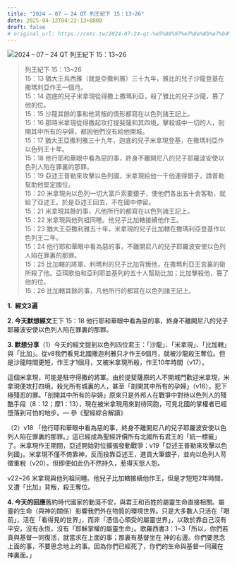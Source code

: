 ```yaml
---
title: "2024 – 07 – 24 QT 列王紀下 15：13~26"
date: 2025-04-12T04:22:13+0800
draft: false
# original_url: https://cmtc.tw/2024-07-24-qt-%e5%88%97%e7%8e%8b%e7%b4%80%e4%b8%8b-15%ef%bc%9a1326
---
```


![2024 – 07 – 24 QT 列王紀下 15：13\~26](/images/qt.jpg  "2024 – 07 – 24 QT 列王紀下 15：13\~26")

> 列王紀下 15：13\~26  
> 15：13 猶大王烏西雅（就是亞撒利雅）三十九年，雅比的兒子沙龍登基在撒瑪利亞作王一個月。  
> 15：14 迦底的兒子米拿現從得撒上撒瑪利亞，殺了雅比的兒子沙龍，篡了他的位。  
> 15：15 沙龍其餘的事和他背叛的情形都寫在以色列諸王記上。  
> 15：16 那時米拿現從得撒起攻打提斐薩和其四境，擊殺城中一切的人，剖開其中所有的孕婦，都因他們沒有給他開城。  
> 15：17 猶大王亞撒利雅三十九年，迦底的兒子米拿現登基，在撒瑪利亞作以色列王十年。  
> 15：18 他行耶和華眼中看為惡的事，終身不離開尼八的兒子耶羅波安使以色列人陷在罪裏的那罪。  
> 15：19 亞述王普勒來攻擊以色列國，米拿現給他一千他連得銀子，請普勒幫助他堅定國位。  
> 15：20 米拿現向以色列一切大富戶索要銀子，使他們各出五十舍客勒，就給了亞述王。於是亞述王回去，不在國中停留。  
> 15：21 米拿現其餘的事，凡他所行的都寫在以色列諸王記上。  
> 15：22 米拿現與他列祖同睡。他兒子比加轄接續他作王。  
> 15：23 猶大王亞撒利雅五十年，米拿現的兒子比加轄在撒瑪利亞登基作以色列王二年。  
> 15：24 他行耶和華眼中看為惡的事，不離開尼八的兒子耶羅波安使以色列人陷在罪裏的那罪。  
> 15：25 比加轄的將軍、利瑪利的兒子比加背叛他，在撒瑪利亞王宮裏的衛所殺了他。亞珥歌伯和亞利耶並基列的五十人幫助比加；比加擊殺他，篡了他的位。  
> 15：26 比加轄其餘的事，凡他所行的都寫在以色列諸王記上。

**1.  經文3遍**

**2. 今天默想經文**王下 15：18 他行耶和華眼中看為惡的事，終身不離開尼八的兒子耶羅波安使以色列人陷在罪裏的那罪。

**3. 默想分享**（1）今天的經文提到以色列四位君王：「沙龍」、「米拿現」、「比加轄」與「比加」。從v8我們看見北國撒迦利雅只才作王6個月，就被沙龍殺王奪位。但是沙龍時間更短，作王才1個月，又被米拿現所殺，作王10年時間（v17）。

這個米拿現，可能是駐守得撒的將軍。由於提斐薩原的人不開城門歡迎米拿現，米拿現便攻打四境，殺光所有城裏的人，甚至「剖開其中所有的孕婦」（v16），犯下極殘忍的罪。「剖開其中所有的孕婦」原來只是外邦人在戰爭中對待以色列人的殘酷手段（8：12；摩1：13），現在被米拿現用來對待同胞，可見北國的掌權者已經墮落到可怕的地步。— 參《聖經綜合解讀》

（2）v18 「他行耶和華眼中看為惡的事，終身不離開尼八的兒子耶羅波安使以色列人陷在罪裏的那罪。」這已經成為聖經評價所有北國所有君王的「統一標籤」了。米拿現作王期間，亞述開始對位擴張發動戰爭：v19「亞述王普勒來攻擊以色列國」。米拿現不僅不倚靠神，反而投靠亞述王，進貢大筆銀子，並向以色列人苛徵重稅（v20）。但即便如此仍不然持久，惹得天怒人怨。

v22\~26 米拿現與他列祖同睡。他兒子比加轄接續他作王，但是才短短2年時間，又遭「比加」背叛，殺王奪位。

**4. 今天的回應**舊約時代國家的動蕩不安，與君王和百姓的屬靈生命直接相關。屬靈的生命（與神的關係）影響我們外在物質的環境世界。只是大多數人只活在「眼前」，活在「看得見的世界」，而非「憑信心領受的屬靈世界」，以致於靠自己沒有平安，沒有永恆，沒有「耶穌掌權的屬靈生命」。歌羅西書3：1\~3「所以，你們若真與基督一同復活，就當求在上面的事；那裏有基督坐在 神的右邊。你們要思念上面的事，不要思念地上的事。因為你們已經死了，你們的生命與基督一同藏在 神裏面。」